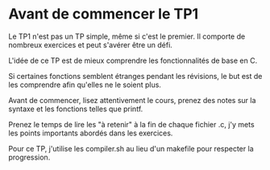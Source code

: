 # Avant de commencer le TP1

Le TP1 n'est pas un TP simple, même si c'est le premier. Il comporte de nombreux exercices et peut s'avérer être un défi.

L'idée de ce TP est de mieux comprendre les fonctionnalités de base en C.

Si certaines fonctions semblent étranges pendant les révisions, le but est de les comprendre afin qu'elles ne le soient plus.

Avant de commencer, lisez attentivement le cours, prenez des notes sur la syntaxe et les fonctions telles que printf.

Prenez le temps de lire les "à retenir" à la fin de chaque fichier .c, j'y mets les points importants abordés dans les exercices.

Pour ce TP, j'utilise les compiler.sh au lieu d'un makefile pour respecter la progression.
